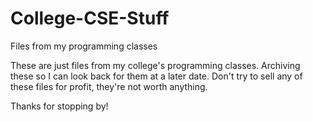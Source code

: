 # College-CSE-Stuff
Files from my programming classes

These are just files from my college's programming classes. Archiving these so I can look back for them at a later date.
Don't try to sell any of these files for profit, they're not worth anything.

Thanks for stopping by!
